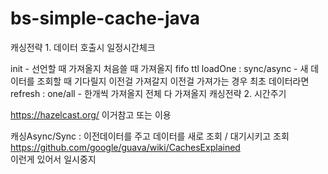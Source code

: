 # bs-simple-cache-java


캐싱전략 1. 데이터 호출시 일정시간체크

init - 선언할 때 가져올지 처음쓸 때 가져올지
fifo
ttl 
loadOne : sync/async - 새 데이터를 조회할 때 기다릴지 이전걸 가져갈지
이전걸 가져가는 경우 최초 데이터라면
refresh : one/all - 한개씩 가져올지 전체 다 가져올지
캐싱전략 2. 시간주기

https://hazelcast.org/ 이거참고 또는 이용


캐싱Async/Sync : 이전데이터를 주고 데이터를 새로 조회 / 대기시키고 조회
https://github.com/google/guava/wiki/CachesExplained<br/>
이런게 있어서 일시중지
